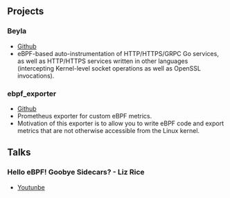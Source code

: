 ## Projects
### Beyla
- [Github](https://github.com/grafana/beyla)
- eBPF-based auto-instrumentation of HTTP/HTTPS/GRPC Go services, as well as HTTP/HTTPS services written in other languages (intercepting Kernel-level socket operations as well as OpenSSL invocations).

### ebpf_exporter
- [Github](https://github.com/cloudflare/ebpf_exporter)
- Prometheus exporter for custom eBPF metrics.
- Motivation of this exporter is to allow you to write eBPF code and export metrics that are not otherwise accessible from the Linux kernel.

## Talks
### Hello eBPF! Goobye Sidecars? - Liz Rice
- [Youtunbe](https://www.youtube.com/watch?v=0JFd0W2CcMw)

